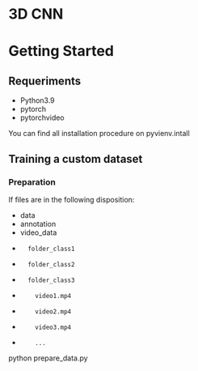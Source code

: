 # 3D CNN

# Getting Started
## Requeriments
* Python3.9
* pytorch
* pytorchvideo

You can find all installation procedure on pyvienv.intall

## Training a custom dataset
### Preparation
If files are in the following disposition:
+ data
+   annotation
+   video_data
+       folder_class1
+       folder_class2
+       folder_class3
+         video1.mp4
+         video2.mp4
+         video3.mp4
+         ...

python prepare_data.py
